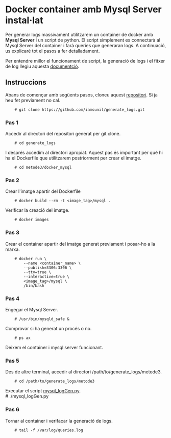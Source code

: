 # Docker container amb Mysql Server instal·lat  
Per generar logs massivament utilitzarem un container de docker amb **Mysql Server** i un script de python. El script simplement es connectarà al Mysql Server del container i farà queries que generaran logs. A continuació, us explicaré tot el pasos a fer detalladament.  

Per entendre millor el funcionament de script, la generació de logs i el fitxer de log llegiu aquesta [documentció](docker_mysql/README.md).  

## Instruccions 
Abans de començar amb següents pasos, cloneu aquest [repositori](https://github.com/iamsunil/generate_logs.git). Si ja heu fet previament no cal.  
    
		# git clone https://github.com/iamsunil/generate_logs.git  

### Pas 1  
Accedir al directori del repositori generat per git clone.  
  
		# cd generate_logs  
I després accedim al directori apropiat. Aquest pas és important per què hi ha el Dockerfile que utilitzarem postriorment per crear el imatge.  

		# cd metode3/docker_mysql  

### Pas 2  
Crear l'imatge apartir del Dockerfile 

		# docker build --rm -t <image_tag>/mysql .
Verificar la creació del imatge.  

		# docker images
### Pas 3  
Crear el container apartir del imatge generat previament i posar-ho a la marxa.  

		# docker run \
			--name <container_name> \
			--publish=3306:3306 \
			--tty=true \
			--interactive=true \
			<image_tag>/mysql \
			/bin/bash  
### Pas 4  
Engegar el Mysql Server. 
		
		# /usr/bin/mysqld_safe &  
Comprovar si ha generat un procés o no.

		# ps ax  
Deixem el container i mysql server funcionant.    
### Pas 5  
Des de altre terminal, accedir al directori /path/to/generate_logs/metode3.  

		# cd /path/to/generate_logs/metode3  
		
Executar el script [mysql_logGen.py](mysql_logGen.py).  
		# ./mysql_logGen.py  
### Pas 6  
Tornar al container i verifacar la generació de logs.  

		# tail -f /var/log/queries.log   

